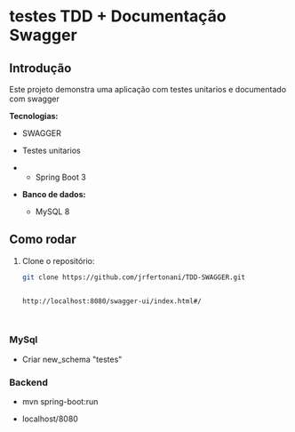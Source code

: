 # testes TDD + Documentação Swagger

## Introdução

Este projeto demonstra uma aplicação com testes unitarios e documentado com swagger

**Tecnologias:**

  *  SWAGGER
  *  Testes unitarios
  *  * Spring Boot 3

* **Banco de dados:**
    * MySQL 8


## Como rodar
1. Clone o repositório:
   ```bash
   git clone https://github.com/jrfertonani/TDD-SWAGGER.git
   

   http://localhost:8080/swagger-ui/index.html#/
   
  
### MySql

   * Criar new_schema "testes" 

### Backend

   * mvn spring-boot:run

   * localhost/8080
